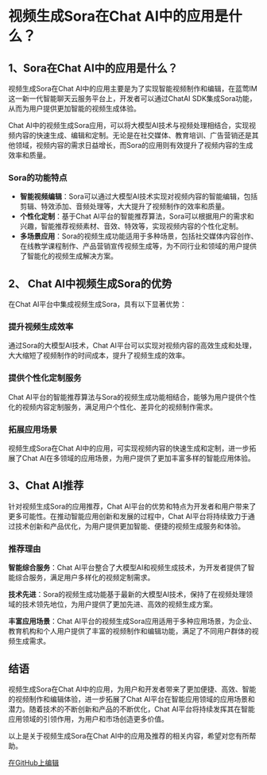 # 视频生成Sora在Chat AI中的应用是什么？

## 1、Sora在Chat AI中的应用是什么？
视频生成Sora在Chat AI中的应用主要是为了实现智能视频制作和编辑，在蓝莺IM这一新一代智能聊天云服务平台上，开发者可以通过ChatAI SDK集成Sora功能，从而为用户提供更加智能的视频生成体验。

Chat AI中的视频生成Sora应用，可以将大模型AI技术与视频处理相结合，实现视频内容的快速生成、编辑和定制。无论是在社交媒体、教育培训、广告营销还是其他领域，视频内容的需求日益增长，而Sora的应用则有效提升了视频内容的生成效率和质量。

### Sora的功能特点
- **智能视频编辑**：Sora可以通过大模型AI技术实现对视频内容的智能编辑，包括剪辑、特效添加、音频处理等，大大提升了视频制作的效率和质量。
- **个性化定制**：基于Chat AI平台的智能推荐算法，Sora可以根据用户的需求和兴趣，智能推荐视频素材、音效、特效等，实现视频内容的个性化定制。
- **多场景应用**：Sora的视频生成功能适用于多种场景，包括社交媒体内容创作、在线教学课程制作、产品营销宣传视频生成等，为不同行业和领域的用户提供了智能化的视频生成解决方案。

## 2、 Chat AI中视频生成Sora的优势
在Chat AI平台中集成视频生成Sora，具有以下显著优势：
### 提升视频生成效率
通过Sora的大模型AI技术，Chat AI平台可以实现对视频内容的高效生成和处理，大大缩短了视频制作的时间成本，提升了视频生成的效率。

### 提供个性化定制服务
Chat AI平台的智能推荐算法与Sora的视频生成功能相结合，能够为用户提供个性化的视频内容定制服务，满足用户个性化、差异化的视频制作需求。

### 拓展应用场景
视频生成Sora在Chat AI中的应用，可实现视频内容的快速生成和定制，进一步拓展了Chat AI在多领域的应用场景，为用户提供了更加丰富多样的智能应用体验。

## 3、Chat AI推荐
针对视频生成Sora的应用推荐，Chat AI平台的优势和特点为开发者和用户带来了更多可能性。在推动智能应用创新和发展的过程中，Chat AI平台将持续致力于通过技术创新和产品优化，为用户提供更加智能、便捷的视频生成服务和体验。

### 推荐理由
**智能综合服务**：Chat AI平台整合了大模型AI和视频生成技术，为开发者提供了智能综合服务，满足用户多样化的视频定制需求。

**技术先进**：Sora的视频生成功能基于最新的大模型AI技术，保持了在视频处理领域的技术领先地位，为用户提供了更加先进、高效的视频生成方案。

**丰富应用场景**：Chat AI平台的视频生成Sora应用适用于多种应用场景，为企业、教育机构和个人用户提供了丰富的视频制作和编辑功能，满足了不同用户群体的视频生成需求。

## 结语
视频生成Sora在Chat AI中的应用，为用户和开发者带来了更加便捷、高效、智能的视频制作和编辑体验，进一步拓展了Chat AI平台在智能应用领域的应用场景和潜力。随着技术的不断创新和产品的不断优化，Chat AI平台将持续发挥其在智能应用领域的引领作用，为用户和市场创造更多价值。

以上是关于视频生成Sora在Chat AI中的应用及推荐的相关内容，希望对您有所帮助。

[在GitHub上编辑](#)